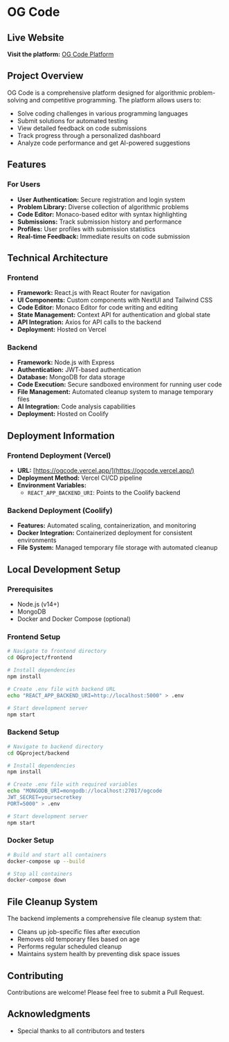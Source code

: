 # OG Code

## Live Website
**Visit the platform:** [OG Code Platform](https://ogcode.vercel.app/)

## Project Overview
OG Code is a comprehensive platform designed for algorithmic problem-solving and competitive programming. The platform allows users to:
- Solve coding challenges in various programming languages
- Submit solutions for automated testing
- View detailed feedback on code submissions
- Track progress through a personalized dashboard
- Analyze code performance and get AI-powered suggestions

## Features

### For Users
- **User Authentication:** Secure registration and login system
- **Problem Library:** Diverse collection of algorithmic problems
- **Code Editor:** Monaco-based editor with syntax highlighting
- **Submissions:** Track submission history and performance
- **Profiles:** User profiles with submission statistics
- **Real-time Feedback:** Immediate results on code submission

## Technical Architecture

### Frontend
- **Framework:** React.js with React Router for navigation
- **UI Components:** Custom components with NextUI and Tailwind CSS
- **Code Editor:** Monaco Editor for code writing and editing
- **State Management:** Context API for authentication and global state
- **API Integration:** Axios for API calls to the backend
- **Deployment:** Hosted on Vercel

### Backend
- **Framework:** Node.js with Express
- **Authentication:** JWT-based authentication
- **Database:** MongoDB for data storage
- **Code Execution:** Secure sandboxed environment for running user code
- **File Management:** Automated cleanup system to manage temporary files
- **AI Integration:** Code analysis capabilities
- **Deployment:** Hosted on Coolify

## Deployment Information

### Frontend Deployment (Vercel)
- **URL:** [https://ogcode.vercel.app/](https://ogcode.vercel.app/)
- **Deployment Method:** Vercel CI/CD pipeline
- **Environment Variables:** 
  - `REACT_APP_BACKEND_URI`: Points to the Coolify backend

### Backend Deployment (Coolify)
- **Features:** Automated scaling, containerization, and monitoring
- **Docker Integration:** Containerized deployment for consistent environments
- **File System:** Managed temporary file storage with automated cleanup

## Local Development Setup

### Prerequisites
- Node.js (v14+)
- MongoDB
- Docker and Docker Compose (optional)

### Frontend Setup
```bash
# Navigate to frontend directory
cd OGproject/frontend

# Install dependencies
npm install

# Create .env file with backend URL
echo "REACT_APP_BACKEND_URI=http://localhost:5000" > .env

# Start development server
npm start
```

### Backend Setup
```bash
# Navigate to backend directory
cd OGproject/backend

# Install dependencies
npm install

# Create .env file with required variables
echo "MONGODB_URI=mongodb://localhost:27017/ogcode
JWT_SECRET=yoursecretkey
PORT=5000" > .env

# Start development server
npm start
```

### Docker Setup
```bash
# Build and start all containers
docker-compose up --build

# Stop all containers
docker-compose down
```

## File Cleanup System
The backend implements a comprehensive file cleanup system that:
- Cleans up job-specific files after execution
- Removes old temporary files based on age
- Performs regular scheduled cleanup
- Maintains system health by preventing disk space issues

## Contributing
Contributions are welcome! Please feel free to submit a Pull Request.

## Acknowledgments
- Special thanks to all contributors and testers